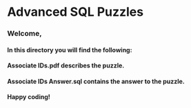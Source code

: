 # Advanced SQL Puzzles

### Welcome,

#### In this directory you will find the following:

#### Associate IDs.pdf describes the puzzle.  

#### Associate IDs Answer.sql contains the answer to the puzzle.

#### Happy coding!
